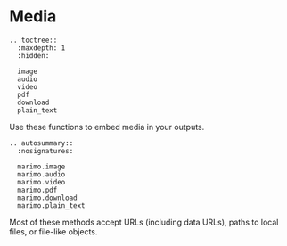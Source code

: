 # Media

```{eval-rst}
.. toctree::
  :maxdepth: 1
  :hidden:

  image
  audio
  video
  pdf
  download
  plain_text
```

Use these functions to embed media in your outputs.

```{eval-rst}
.. autosummary::
  :nosignatures:

  marimo.image
  marimo.audio
  marimo.video
  marimo.pdf
  marimo.download
  marimo.plain_text
```

Most of these methods accept URLs (including data URLs), paths to local
files, or file-like objects.
